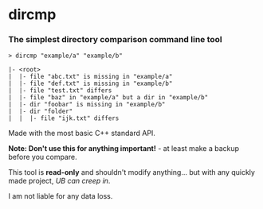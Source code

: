 # dircmp

### The simplest directory comparison command line tool

```
> dircmp "example/a" "example/b"

|- <root>
|  |- file "abc.txt" is missing in "example/a"
|  |- file "def.txt" is missing in "example/b"
|  |- file "test.txt" differs
|  |- file "baz" in "example/a" but a dir in "example/b"
|  |- dir "foobar" is missing in "example/b"
|  |- dir "folder"
|  |  |- file "ijk.txt" differs
```

Made with the most basic C++ standard API.

**Note: Don't use this for anything important!** - at least make a backup before you compare.

This tool is **read-only** and shouldn't modify anything... but with any quickly made project, *UB can creep in*.

I am not liable for any data loss.
